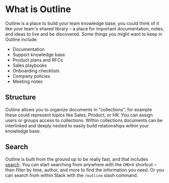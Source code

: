 # What is Outline

Outline is a place to build your team knowledge base, you could think of it like your team's shared library – a place for important documentation, notes, and ideas to live and be discovered. Some things you might want to keep in Outline include:


* Documentation
* Support knowledge base
* Product plans and RFCs
* Sales playbooks
* Onboarding checklists
* Company policies
* Meeting notes

## Structure

Outline allows you to organize documents in "collections", for example these could represent topics like Sales, Product, or HR. You can assign users or groups access to collections. Within collections documents can be interlinked and deeply nested to easily build relationships within your knowledge base.

## Search

Outline is built from the ground up to be really fast, and that includes [search](/search). You can start searching from anywhere with the `CMD+K` shortcut – then filter by time, author, and more to find the information you need. Or you can search from within Slack with the `/outline` slash command.